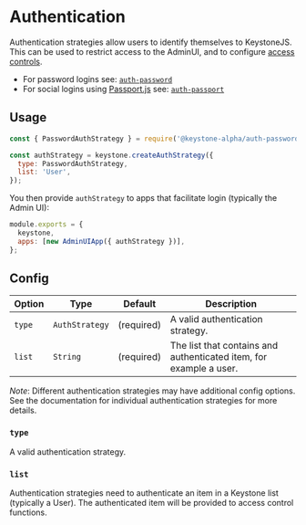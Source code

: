 <!--[meta]
section: api
title: Authentication
order: 4
[meta]-->

# Authentication

Authentication strategies allow users to identify themselves to KeystoneJS. This can be used to restrict access to the AdminUI, and to configure [access controls](/guides/access-control/).

- For password logins see: [`auth-password`](/keystone-alpha/auth-password/)
- For social logins using [Passport.js](http://www.passportjs.org/) see: [`auth-passport`](/keystone-alpha/auth-passport/)

## Usage

```javascript
const { PasswordAuthStrategy } = require('@keystone-alpha/auth-password');

const authStrategy = keystone.createAuthStrategy({
  type: PasswordAuthStrategy,
  list: 'User',
});
```

You then provide `authStrategy` to apps that facilitate login (typically the Admin UI):

```javascript
module.exports = {
  keystone,
  apps: [new AdminUIApp({ authStrategy })],
};
```

## Config

| Option | Type           | Default    | Description                                                        |
| ------ | -------------- | ---------- | ------------------------------------------------------------------ |
| `type` | `AuthStrategy` | (required) | A valid authentication strategy.                                   |
| `list` | `String`       | (required) | The list that contains and authenticated item, for example a user. |

_Note_: Different authentication strategies may have additional config options. See the documentation for individual authentication strategies for more details.

### `type`

A valid authentication strategy.

### `list`

Authentication strategies need to authenticate an item in a Keystone list (typically a User). The authenticated item will be provided to access control functions.
